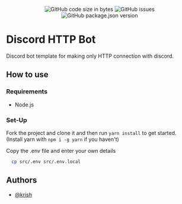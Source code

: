 <div align='center'>

![GitHub code size in bytes](https://img.shields.io/github/languages/code-size/krishagarwal2811/http-bot)
![GitHub issues](https://img.shields.io/github/issues-raw/krishagarwal2811/http-bot)
![GitHub package.json version](https://img.shields.io/github/package-json/v/krishagarwal2811/http-bot)

</div>

# Discord HTTP Bot

Discord bot template for making only HTTP connection with discord.

## How to use

### Requirements

-   Node.js

### Set-Up

Fork the project and clone it and then run `yarn install` to get started. (Install yarn with `npm i -g yarn` if you haven't)

Copy the .env file and enter your own details

```bash
  cp src/.env src/.env.local
```

## Authors

-   [@krish](https://www.github.com/krishagarwal2811)
